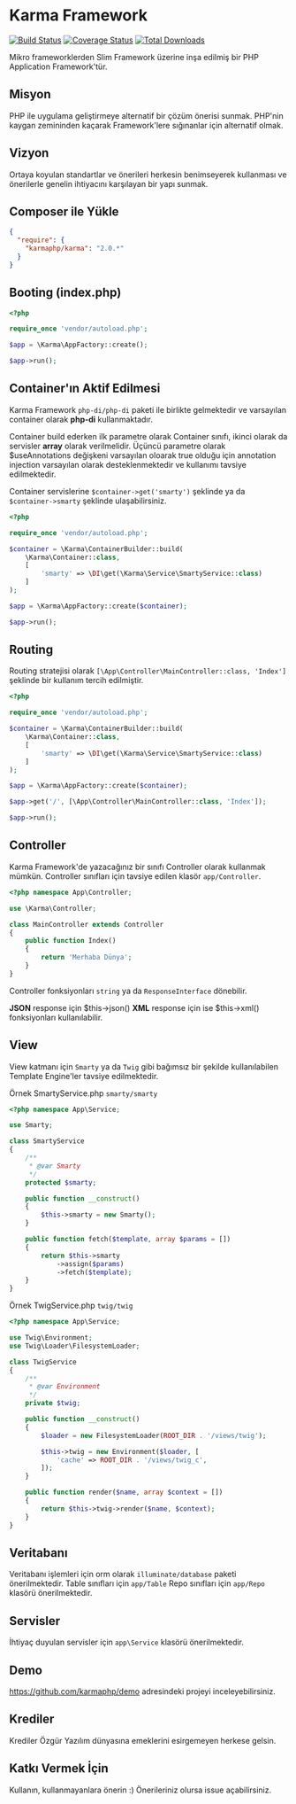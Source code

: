 # Karma Framework

[![Build Status](https://travis-ci.org/karmaphp/karma.svg?branch=master)](https://travis-ci.org/karmaphp/karma)
[![Coverage Status](https://coveralls.io/repos/github/karmaphp/karma/badge.svg?branch=master)](https://coveralls.io/github/karmaphp/karma?branch=master)
[![Total Downloads](https://poser.pugx.org/karmaphp/karma/downloads)](https://packagist.org/packages/karmaphp/karma)

Mikro frameworklerden Slim Framework üzerine inşa edilmiş bir PHP Application Framework'tür.

## Misyon

PHP ile uygulama geliştirmeye alternatif bir çözüm önerisi sunmak. PHP'nin kaygan zemininden kaçarak Framework'lere sığınanlar için alternatif olmak.

## Vizyon

Ortaya koyulan standartlar ve önerileri herkesin benimseyerek kullanması ve önerilerle genelin ihtiyacını karşılayan bir yapı sunmak. 

## Composer ile Yükle

```json
{
  "require": {
    "karmaphp/karma": "2.0.*"
  }
}
```

## Booting (index.php)

```php
<?php

require_once 'vendor/autoload.php';

$app = \Karma\AppFactory::create();

$app->run();
```

## Container'ın Aktif Edilmesi

Karma Framework `php-di/php-di` paketi ile birlikte gelmektedir ve varsayılan container olarak **php-di** kullanmaktadır.

Container build ederken ilk parametre olarak Container sınıfı, ikinci olarak da servisler **array** olarak verilmelidir. Üçüncü parametre olarak $useAnnotations değişkeni varsayılan oloarak true olduğu için annotation injection varsayılan olarak desteklenmektedir ve kullanımı tavsiye edilmektedir.

Container servislerine `$container->get('smarty')` şeklinde ya da `$container->smarty` şeklinde ulaşabilirsiniz.

```php
<?php 

require_once 'vendor/autoload.php';

$container = \Karma\ContainerBuilder::build(
    \Karma\Container::class,
    [
        'smarty' => \DI\get(\Karma\Service\SmartyService::class)
    ]
);

$app = \Karma\AppFactory::create($container);

$app->run();
```

## Routing

Routing stratejisi olarak `[\App\Controller\MainController::class, 'Index']` şeklinde bir kullanım tercih edilmiştir.

```php
<?php 

require_once 'vendor/autoload.php';

$container = \Karma\ContainerBuilder::build(
    \Karma\Container::class,
    [
        'smarty' => \DI\get(\Karma\Service\SmartyService::class)
    ]
);

$app = \Karma\AppFactory::create($container);

$app->get('/', [\App\Controller\MainController::class, 'Index']);

$app->run();
```

## Controller

Karma Framework'de yazacağınız bir sınıfı Controller olarak kullanmak mümkün. Controller sınıfları için tavsiye edilen klasör `app/Controller`. 

```php
<?php namespace App\Controller;

use \Karma\Controller;

class MainController extends Controller
{
    public function Index()
    {
        return 'Merhaba Dünya';
    }
}
```

Controller fonksiyonları `string` ya da `ResponseInterface` dönebilir.

**JSON** response için $this->json() **XML** response için ise $this->xml() fonksiyonları kullanılabilir.

## View
View katmanı için `Smarty` ya da `Twig` gibi bağımsız bir şekilde kullanılabilen Template Engine'ler tavsiye edilmektedir.

Örnek SmartyService.php `smarty/smarty`
```php
<?php namespace App\Service;

use Smarty;

class SmartyService
{
    /**
     * @var Smarty
     */
    protected $smarty;

    public function __construct()
    {
        $this->smarty = new Smarty();
    }

    public function fetch($template, array $params = [])
    {
        return $this->smarty
            ->assign($params)
            ->fetch($template);
    }
}
```

Örnek TwigService.php `twig/twig`

```php
<?php namespace App\Service;

use Twig\Environment;
use Twig\Loader\FilesystemLoader;

class TwigService
{
    /**
     * @var Environment
     */
    private $twig;

    public function __construct()
    {
        $loader = new FilesystemLoader(ROOT_DIR . '/views/twig');

        $this->twig = new Environment($loader, [
            'cache' => ROOT_DIR . '/views/twig_c',
        ]);
    }

    public function render($name, array $context = [])
    {
        return $this->twig->render($name, $context);
    }
}
```

## Veritabanı
Veritabanı işlemleri için orm olarak `illuminate/database` paketi önerilmektedir. Table sınıfları için `app/Table` Repo sınıfları için `app/Repo` klasörü önerilmektedir.

## Servisler
İhtiyaç duyulan servisler için `app\Service` klasörü önerilmektedir.

## Demo
https://github.com/karmaphp/demo adresindeki projeyi inceleyebilirsiniz.

## Krediler

Krediler Özgür Yazılım dünyasına emeklerini esirgemeyen herkese gelsin.

## Katkı Vermek İçin

Kullanın, kullanmayanlara önerin :) Önerileriniz olursa issue açabilirsiniz.
